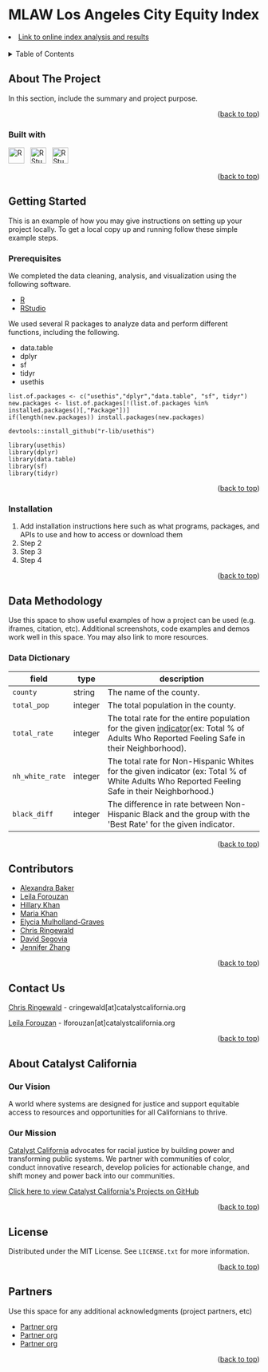 # MLAW Los Angeles City Equity Index

<li><a href="https://catalystcalifornia.github.io/mlaw/la_city_equity_index">Link to online index analysis and results</a></li>

<br>

<details>
  <summary>Table of Contents</summary>
  <ol>
    <li>
      <a href="#about-the-project">About The Project</a></li>
    <li><a href="#getting-started">Getting Started</a>
      <ul>
        <li><a href="#prerequisites">Prerequisites</a></li>
        <li><a href="#installation">Installation</a></li>
      </ul>
    </li>
    <li><a href="#data-methodology">Data Methodology</a>
      <ul>
        <li><a href="#data-dictionary">Data Dictionary</a></li>
      </ul>
    </li>
    <li><a href="#contributors">Contributors</a></li>
    <li><a href="#contact-us">Contact Us</a></li>
    <li><a href="#about-catalyst-california">About Catalyst California</a>
      <ul>
        <li><a href="#our-vision">Our Vision</a></li>
        <li><a href="#our-mission">Our Mission</a></li>
      </ul>
    </li>
    <li><a href="#citation">Citation</a></li>
    <li><a href="#license">License</a></li>
    <li><a href="#partners">Partners</a></li>
  </ol>
</details>

## About The Project

In this section, include the summary and project purpose.

<p align="right">(<a href="#top">back to top</a>)</p>


### Built with

<img src="https://upload.wikimedia.org/wikipedia/commons/thumb/1/1b/R_logo.svg/1086px-R_logo.svg.png?20160212050515" alt="R" height="32px"/> &nbsp; <img  src="https://upload.wikimedia.org/wikipedia/commons/d/d0/RStudio_logo_flat.svg" alt="RStudio" height="32px"/> &nbsp; <img  src="https://upload.wikimedia.org/wikipedia/commons/thumb/e/e0/Git-logo.svg/768px-Git-logo.svg.png?20160811101906" alt="RStudio" height="32px"/>

<p align="right">(<a href="#top">back to top</a>)</p>

## Getting Started

This is an example of how you may give instructions on setting up your project locally.
To get a local copy up and running follow these simple example steps.

### Prerequisites

We completed the data cleaning, analysis, and visualization using the following software. 
* [R](https://cran.rstudio.com/)
* [RStudio](https://posit.co/download/rstudio-desktop)

We used several R packages to analyze data and perform different functions, including the following.
* data.table 
* dplyr
* sf
* tidyr
* usethis

```
list.of.packages <- c("usethis","dplyr","data.table", "sf", tidyr")
new.packages <- list.of.packages[!(list.of.packages %in% installed.packages()[,"Package"])]
if(length(new.packages)) install.packages(new.packages)

devtools::install_github("r-lib/usethis")

library(usethis)
library(dplyr)
library(data.table)
library(sf)
library(tidyr)
```

<p align="right">(<a href="#top">back to top</a>)</p>


### Installation

1. Add installation instructions here such as what programs, packages, and APIs to use and how to access or download them
2. Step 2
3. Step 3
4. Step 4

<p align="right">(<a href="#top">back to top</a>)</p>


## Data Methodology

Use this space to show useful examples of how a project can be used (e.g. iframes, citation, etc). Additional screenshots, code examples and demos work well in this space. You may also link to more resources.

### Data Dictionary
| field                         | type    | description                                                                                                                                                                                      |
| ----------------------------- | ------- | ------------------------------------------------------------------------------------------------------------------------------------------------------------------------------------------------ |
| `county`                      | string  | The name of the county.                                                                                                                                                                          |
| `total_pop`                   | integer | The total population in the county.                                                                                                                                                              |           
| `total_rate`                  | integer | The total rate for the entire population for the given [indicator](https://www.racecounts.org/issue/crime-and-justice)(ex: Total % of Adults Who Reported Feeling Safe in their Neighborhood).   | 
| `nh_white_rate`               | integer | The total rate for Non-Hispanic Whites for the given indicator (ex: Total % of White Adults Who Reported Feeling Safe in their Neighborhood.)                                                    |
| `black_diff`                  | integer | The difference in rate between Non-Hispanic Black and the group with the 'Best Rate' for the given indicator.                                                                                    |

<p align="right">(<a href="#top">back to top</a>)</p>

## Contributors

* [Alexandra Baker](https://github.com/bakeralexan)
* [Leila Forouzan](https://github.com/lforouzan)
* [Hillary Khan](https://github.com/hillaryk-ap)
* [Maria Khan](https://github.com/mariatkhan)
* [Elycia Mulholland-Graves](https://github.com/elyciamg)
* [Chris Ringewald](https://github.com/cringewald)
* [David Segovia](https://github.com/davidseg1997)
* [Jennifer Zhang](https://github.com/jzhang514)

<p align="right">(<a href="#top">back to top</a>)</p>

## Contact Us

[Chris Ringewald](https://www.linkedin.com/in/chris-ringewald-6766369/) - cringewald[at]catalystcalifornia.org  <br>


[Leila Forouzan](https://www.linkedin.com/in/leilaforouzan/) - lforouzan[at]catalystcalifornia.org

<p align="right">(<a href="#top">back to top</a>)</p>

## About Catalyst California

### Our Vision
A world where systems are designed for justice and support equitable access to resources and opportunities for all Californians to thrive.

### Our Mission
[Catalyst California](https://www.catalystcalifornia.org/) advocates for racial justice by building power and transforming public systems. We partner with communities of color, conduct innovative research, develop policies for actionable change, and shift money and power back into our communities. 

[Click here to view Catalyst California's Projects on GitHub](https://github.com/catalystcalifornia)

<p align="right">(<a href="#top">back to top</a>)</p>

## License

Distributed under the MIT License. See `LICENSE.txt` for more information.

<p align="right">(<a href="#top">back to top</a>)</p>

## Partners

Use this space for any additional acknowledgments (project partners, etc)

* [Partner org](URL)
* [Partner org](URL)
* [Partner org](URL)

<p align="right">(<a href="#top">back to top</a>)</p>
